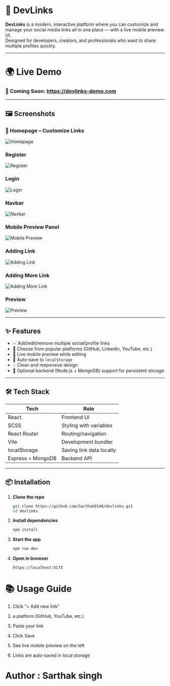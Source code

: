# 🚀 DevLinks

**DevLinks** is a modern, interactive platform where you can customize and manage your social media links all in one place — with a live mobile preview UI.  
Designed for developers, creators, and professionals who want to share multiple profiles quickly.

---

# 🌍 Live Demo

### 🔗 Coming Soon: https://devlinks-demo.com

---

## 🖼️ Screenshots

### 🎨 Homepage – Customize Links

![Homepage](/screenshots/home.png)

### Register

![Register](/screenshots/register.png)

### Login

![Login](/screenshots/login.png)

### Navbar

![Navbar](/screenshots/navbar.png)

### Mobile Preview Panel

![Mobile Preview](/screenshots/image.png)

### Adding Link

![Adding Link](/screenshots/oneLink.png)

### Adding More Link

![Adding More Link](/screenshots/twolink.png)

### Preview

![Preview](/screenshots/preview.png)

---

## ✨ Features

- ✅ Add/edit/remove multiple social/profile links
- 🎯 Choose from popular platforms (GitHub, LinkedIn, YouTube, etc.)
- 🔄 Live mobile preview while editing
- 💾 Auto-save to `localStorage`
- 💡 Clean and responsive design
- 🌙 Optional backend (Node.js + MongoDB) support for persistent storage

---

## 🛠️ Tech Stack

| Tech              | Role                     |
| ----------------- | ------------------------ |
| React             | Frontend UI              |
| SCSS              | Styling with variables   |
| React Router      | Routing/navigation       |
| Vite              | Development bundler      |
| localStorage      | Saving link data locally |
| Express + MongoDB | Backend API              |

---

## 📦 Installation

1. **Clone the repo**

   ```bash
   git clone https://github.com/Sarthak9140/devlinks.git
   cd devlinks

   ```

2. **Install dependencies**

   ```bash
   npm install

   ```

3. **Start the app**

   ```bash
   npm run dev

   ```

4. **Open in browser**
   ```bash
   https://localhost:5173
   ```

# 📚 Usage Guide

1. Click “+ Add new link”

2. a platform (GitHub, YouTube, etc.)

3. Paste your link

4. Click Save

5. See live mobile preview on the left

6. Links are auto-saved in local storage

# Author : Sarthak singh
